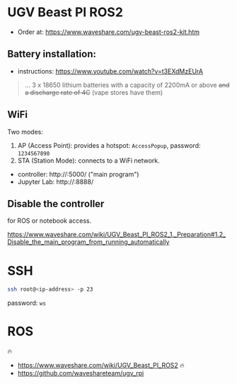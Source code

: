 # UGV Beast PI ROS2

- Order at: https://www.waveshare.com/ugv-beast-ros2-kit.htm

## Battery installation:

- instructions: https://www.youtube.com/watch?v=t3EXdMzEUrA

> ... 3 x 18650 lithium batteries with a capacity of 2200mA or above ~~and a discharge rate of 4C~~ (vape stores have them)

## WiFi

Two modes:

1. AP (Access Point): provides a hotspot: `AccessPopup`, password: `1234567890`
2. STA (Station Mode): connects to a WiFi network.

- controller: http://<ip-address>:5000/ ("main program")
- Jupyter Lab: http://<ip-address>:8888/

## Disable the controller

for ROS or notebook access.

https://www.waveshare.com/wiki/UGV_Beast_PI_ROS2_1._Preparation#1.2_Disable_the_main_program_from_running_automatically

# SSH

```bash
ssh root@<ip-address> -p 23
```

password: `ws`

# ROS

🔥

- https://www.waveshare.com/wiki/UGV_Beast_PI_ROS2 🔥
- https://github.com/waveshareteam/ugv_rpi



